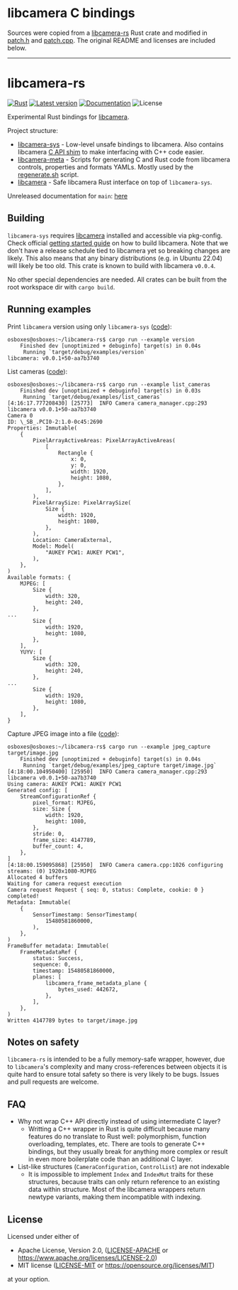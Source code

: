# libcamera C bindings

Sources were copied from a [libcamera-rs][libcamera_rs] Rust crate and modified in [patch.h](./patch.h) and [patch.cpp](./patch.cpp).
The original README and licenses are included below.

[libcamera_rs]: https://github.com/lit-robotics/libcamera-rs/tree/36c41b79e7dfb536c48c81e9d870c142a58b0f6b/libcamera-sys/c_api

---

# libcamera-rs

[![Rust](https://github.com/lit-robotics/libcamera-rs/workflows/CI/badge.svg)](https://github.com/lit-robotics/libcamera-rs/actions)
[![Latest version](https://img.shields.io/crates/v/libcamera.svg)](https://crates.io/crates/libcamera)
[![Documentation](https://docs.rs/libcamera/badge.svg)](https://docs.rs/libcamera)
![License](https://img.shields.io/crates/l/libcamera.svg)

Experimental Rust bindings for [libcamera](https://libcamera.org/).

Project structure:
  - [libcamera-sys](./libcamera-sys/) - Low-level unsafe bindings to libcamera. Also contains libcamera [C API shim](./libcamera-sys/c_api/) to make interfacing with C++ code easier.
  - [libcamera-meta](./libcamera-meta/) - Scripts for generating C and Rust code from libcamera controls, properties and formats YAMLs. Mostly used by the [regenerate.sh](./regenerate.sh) script.
  - [libcamera](./libcamera/) - Safe libcamera Rust interface on top of `libcamera-sys`.

Unreleased documentation for `main`: [here](https://lit-robotics.github.io/libcamera-rs/libcamera/index.html)

## Building

`libcamera-sys` requires [libcamera](https://libcamera.org/) installed and accessible via pkg-config. Check official [getting started guide](https://libcamera.org/getting-started.html) on how to build libcamera. Note that we don't have a release schedule tied to libcamera yet so breaking changes are likely. This also means that any binary distributions (e.g. in Ubuntu 22.04) will likely be too old. This crate is known to build with libcamera  `v0.0.4`.

No other special dependencies are needed. All crates can be built from the root workspace dir with `cargo build`.

## Running examples

Print `libcamera` version using only `libcamera-sys` ([code](./libcamera-sys/examples/version.rs)):
```console
osboxes@osboxes:~/libcamera-rs$ cargo run --example version
    Finished dev [unoptimized + debuginfo] target(s) in 0.04s
     Running `target/debug/examples/version`
libcamera: v0.0.1+50-aa7b3740
```

List cameras ([code](./libcamera/examples/list_cameras.rs)):
```console
osboxes@osboxes:~/libcamera-rs$ cargo run --example list_cameras
    Finished dev [unoptimized + debuginfo] target(s) in 0.03s
     Running `target/debug/examples/list_cameras`
[4:16:17.777208430] [25773]  INFO Camera camera_manager.cpp:293 libcamera v0.0.1+50-aa7b3740
Camera 0
ID: \_SB_.PCI0-2:1.0-0c45:2690
Properties: Immutable(
    {
        PixelArrayActiveAreas: PixelArrayActiveAreas(
            [
                Rectangle {
                    x: 0,
                    y: 0,
                    width: 1920,
                    height: 1080,
                },
            ],
        ),
        PixelArraySize: PixelArraySize(
            Size {
                width: 1920,
                height: 1080,
            },
        ),
        Location: CameraExternal,
        Model: Model(
            "AUKEY PCW1: AUKEY PCW1",
        ),
    },
)
Available formats: {
    MJPEG: [
        Size {
            width: 320,
            height: 240,
        },
...
        Size {
            width: 1920,
            height: 1080,
        },
    ],
    YUYV: [
        Size {
            width: 320,
            height: 240,
        },
...
        Size {
            width: 1920,
            height: 1080,
        },
    ],
}
```

Capture JPEG image into a file ([code](./libcamera/examples/jpeg_capture.rs)):
```console
osboxes@osboxes:~/libcamera-rs$ cargo run --example jpeg_capture target/image.jpg
    Finished dev [unoptimized + debuginfo] target(s) in 0.04s
     Running `target/debug/examples/jpeg_capture target/image.jpg`
[4:18:00.104950400] [25950]  INFO Camera camera_manager.cpp:293 libcamera v0.0.1+50-aa7b3740
Using camera: AUKEY PCW1: AUKEY PCW1
Generated config: [
    StreamConfigurationRef {
        pixel_format: MJPEG,
        size: Size {
            width: 1920,
            height: 1080,
        },
        stride: 0,
        frame_size: 4147789,
        buffer_count: 4,
    },
]
[4:18:00.159095868] [25950]  INFO Camera camera.cpp:1026 configuring streams: (0) 1920x1080-MJPEG
Allocated 4 buffers
Waiting for camera request execution
Camera request Request { seq: 0, status: Complete, cookie: 0 } completed!
Metadata: Immutable(
    {
        SensorTimestamp: SensorTimestamp(
            15480581860000,
        ),
    },
)
FrameBuffer metadata: Immutable(
    FrameMetadataRef {
        status: Success,
        sequence: 0,
        timestamp: 15480581860000,
        planes: [
            libcamera_frame_metadata_plane {
                bytes_used: 442672,
            },
        ],
    },
)
Written 4147789 bytes to target/image.jpg
```

## Notes on safety

`libcamera-rs` is intended to be a fully memory-safe wrapper, however, due to `libcamera`'s complexity and many cross-references between objects it is quite hard to ensure total safety so there is very likely to be bugs. Issues and pull requests are welcome.

## FAQ

- Why not wrap C++ API directly instead of using intermediate C layer?
  - Writting a C++ wrapper in Rust is quite difficult because many features do no translate to Rust well: polymorphism, function overloading, templates, etc. There are tools to generate C++ bindings, but they usually break for anything more complex or result in even more boilerplate code than an additional C layer.
- List-like structures (`CameraConfiguration`, `ControlList`) are not indexable
  - It is impossible to implement `Index` and `IndexMut` traits for these structures, because traits can only return reference to an existing data within structure. Most of the libcamera wrappers return newtype variants, making them incompatible with indexing.

## License

Licensed under either of

* Apache License, Version 2.0, ([LICENSE-APACHE](LICENSE-APACHE) or https://www.apache.org/licenses/LICENSE-2.0)
* MIT license ([LICENSE-MIT](LICENSE-MIT) or https://opensource.org/licenses/MIT)

at your option.
